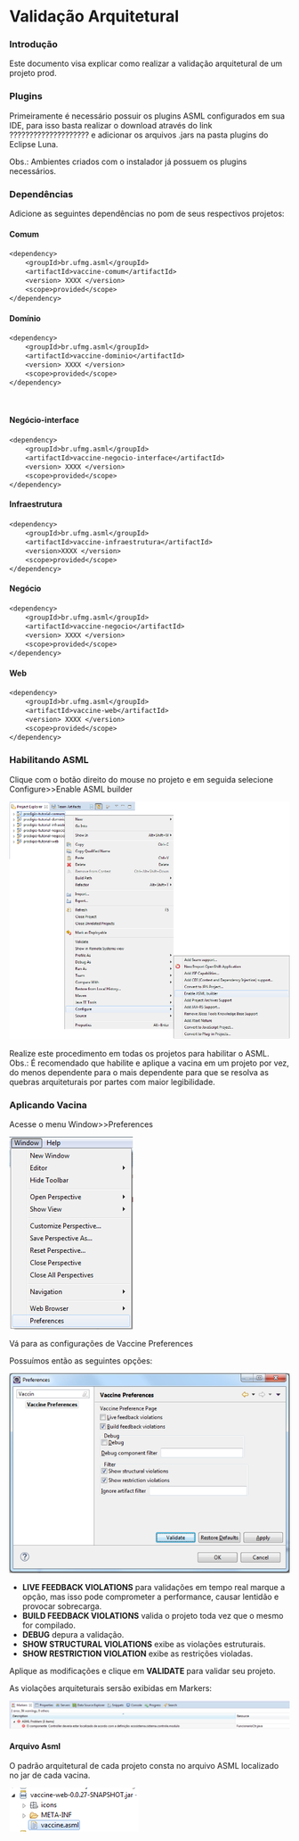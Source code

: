 # Validação Arquitetural

### Introdução

Este documento visa explicar como realizar a validação arquitetural de um projeto prod.

### Plugins

Primeiramente é necessário possuir os plugins ASML configurados em sua IDE, para isso basta realizar o download através do link ???????????????????? e adicionar os arquivos .jars na pasta plugins do Eclipse Luna.

Obs.: Ambientes criados com o instalador já possuem os plugins necessários.

### Dependências

Adicione as seguintes dependências no pom de seus respectivos projetos:

#### Comum

	<dependency> 
		<groupId>br.ufmg.asml</groupId>
		<artifactId>vaccine-comum</artifactId>
		<version> XXXX </version>
		<scope>provided</scope>
	</dependency> 

#### Domínio
		
	<dependency>
		<groupId>br.ufmg.asml</groupId>
		<artifactId>vaccine-dominio</artifactId>
		<version> XXXX </version>
		<scope>provided</scope>
	</dependency>	

 
####  Negócio-interface
		
	<dependency>
		<groupId>br.ufmg.asml</groupId>
		<artifactId>vaccine-negocio-interface</artifactId>
		<version> XXXX </version>
		<scope>provided</scope>
	</dependency>

#### Infraestrutura

	<dependency>
		<groupId>br.ufmg.asml</groupId>
		<artifactId>vaccine-infraestrutura</artifactId>
		<version>XXXX </version>
		<scope>provided</scope>
	</dependency>

#### Negócio

	<dependency>
		<groupId>br.ufmg.asml</groupId>
		<artifactId>vaccine-negocio</artifactId>
		<version> XXXX </version>
		<scope>provided</scope>
	</dependency>

#### Web

	<dependency>
		<groupId>br.ufmg.asml</groupId>
		<artifactId>vaccine-web</artifactId>
		<version> XXXX </version>
		<scope>provided</scope>
	</dependency>

### Habilitando ASML

Clique com o botão direito do mouse no projeto e em seguida selecione Configure>>Enable ASML builder

![](imagens/validacao_arquitetural_1.png)

 
Realize este procedimento em todas os projetos para habilitar o ASML.
Obs.: É recomendado que habilite e aplique a vacina em um projeto por vez, do menos dependente para o mais dependente para que se resolva as quebras arquiteturais por partes com maior legibilidade.
 
### Aplicando Vacina

Acesse o menu Window>>Preferences

![](imagens/validacao_arquitetural_2.png)
 
Vá para as configurações de Vaccine Preferences

Possuímos então as seguintes opções:

![](imagens/validacao_arquitetural_3.png)
 
* **LIVE FEEDBACK VIOLATIONS** para validações em tempo real marque a opção, mas isso pode comprometer a performance, causar lentidão e provocar sobrecarga.
* **BUILD FEEDBACK VIOLATIONS** valida o projeto toda vez que o mesmo for compilado.
* **DEBUG** depura a validação.
* **SHOW STRUCTURAL VIOLATIONS** exibe as violações estruturais. 
* **SHOW RESTRICTION VIOLATION**  exibe as restrições violadas.

Aplique as modificações e clique em **VALIDATE** para validar seu projeto.

As violações arquiteturais sersão exibidas em Markers:

![](imagens/validacao_arquitetural_4.png)
 
#### Arquivo Asml

O padrão arquitetural de cada projeto consta no arquivo ASML localizado no jar de cada vacina.
 
![](imagens/validacao_arquitetural_5.png)


